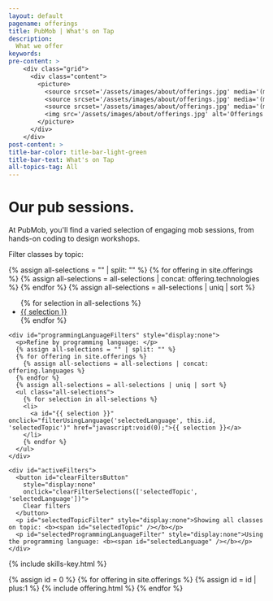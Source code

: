 ```yaml
---
layout: default
pagename: offerings
title: PubMob | What's on Tap
description:
  What we offer
keywords:
pre-content: >
    <div class="grid">
      <div class="content">
        <picture>
          <source srcset='/assets/images/about/offerings.jpg' media='(max-width: 1080px)'>
          <source srcset='/assets/images/about/offerings.jpg' media='(min-width: 960px)'>
          <source srcset='/assets/images/about/offerings.jpg' media='(min-width: 830px'>
          <img src='/assets/images/about/offerings.jpg' alt='Offerings'>
        </picture>
      </div>
    </div>
post-content: >
title-bar-color: title-bar-light-green
title-bar-text: What's on Tap
all-topics-tag: All
---
```

<h1 class="text-center">Our pub sessions.</h1>
<p>At PubMob, you'll find a varied selection of engaging mob sessions, from hands-on coding to design workshops.</p>

<script type="text/javascript">
  function setText(id, text) {
    var topicHeader = document.getElementById(id)
    if (topicHeader)
      topicHeader.innerHTML = text
    else
      console.log('id not found: ', id)
  }

  function element(id) {
    return document.getElementById(id)
  }

  function getText(id) {
    return document.getElementById(id).innerHTML
  }

  function renderIf(element, condition) {
    element.style.display = condition ? '' : 'none'
  }

  function renderPost(id, offeringLanguages, offeringTechnologies, topicFilterSelection, languageFilterSelection) {
    var element = document.getElementById(id);
    var shouldRender = (topicFilterSelection === '' && languageFilterSelection === '') ||
      (topicFilterSelection === '' && offeringLanguages.includes(languageFilterSelection)) ||
      (offeringTechnologies.includes(topicFilterSelection) && languageFilterSelection == '') ||
      (offeringTechnologies.includes(topicFilterSelection) && offeringLanguages.includes(languageFilterSelection));
    renderIf(element, shouldRender);
  }

  function renderPosts(topicFilterSelection, languageFilterSelection) {
    var id = 0;
    {% for offering in site.offerings %}
      renderPost(++id, 
        {{ offering.languages | jsonify }}, 
        {{ offering.technologies | jsonify }},
        topicFilterSelection, languageFilterSelection);
    {% endfor %}
  }

  function clearFilterSelections(elementIds) {
    for (let i = 0; i < elementIds.length; i++)
      setText(elementIds[i], '');
    renderPosts('', '');
    renderIf(element('programmingLanguageFilters'), false)
    renderIf(element('selectedProgrammingLanguageFilter'), false)
    renderIf(element('selectedTopicFilter'), false)
    renderIf(element('clearFiltersButton'), false)
  }

  function filterUsingTopic(displayElementId, filterSelection, existingLanguageElementId) {
    setText(displayElementId, filterSelection)
    renderIf(element('programmingLanguageFilters'), true)
    renderIf(element('selectedProgrammingLanguageFilter'), true)
    renderIf(element('selectedTopicFilter'), true)
    renderIf(element('clearFiltersButton'), true)
    var existingLanguageFilter = getText(existingLanguageElementId)
    renderPosts(filterSelection, existingLanguageFilter)
  }

  function filterUsingLanguage(displayElementId, filterSelection, existingTopicElementId) {
    setText(displayElementId, filterSelection)
    var existingTopicFilter = getText(existingTopicElementId)
    renderPosts(existingTopicFilter, filterSelection)
    renderIf(element('clearFiltersButton'), true)
  }
</script>

<!-- TODO rename technologies to topics in offerings MD files -->

<section class="class-legend">
  <article class="filters">
    <div>
      <p>Filter classes by topic: </p>
      {% assign all-selections = "" | split: "" %}
      {% for offering in site.offerings %}
        {% assign all-selections = all-selections | concat: offering.technologies %}
      {% endfor %}
      {% assign all-selections = all-selections | uniq | sort %}
      <ul class="all-selections">
        {% for selection in all-selections %}
        <li>
          <a id="{{ selection }}" onclick="filterUsingTopic('selectedTopic', this.id, 'selectedLanguage')" href="javascript:void(0);">{{ selection }}</a>
        </li>
        {% endfor %}
      </ul>
    </div>

    <div id="programmingLanguageFilters" style="display:none">
      <p>Refine by programming language: </p>
      {% assign all-selections = "" | split: "" %}
      {% for offering in site.offerings %}
        {% assign all-selections = all-selections | concat: offering.languages %}
      {% endfor %}
      {% assign all-selections = all-selections | uniq | sort %}
      <ul class="all-selections">
        {% for selection in all-selections %}
        <li>
          <a id="{{ selection }}" onclick="filterUsingLanguage('selectedLanguage', this.id, 'selectedTopic')" href="javascript:void(0);">{{ selection }}</a>
        </li>
        {% endfor %}
      </ul>
    </div>

    <div id="activeFilters">
      <button id="clearFiltersButton" 
        style="display:none"
        onclick="clearFilterSelections(['selectedTopic', 'selectedLanguage'])">
        Clear filters
      </button>
      <p id="selectedTopicFilter" style="display:none">Showing all classes on topic: <b><span id="selectedTopic" /></b></p>
      <p id="selectedProgrammingLanguageFilter" style="display:none">Using the programming language: <b><span id="selectedLanguage" /></b></p>
    </div>

  </article>
  {% include skills-key.html %}
</section>


{% assign id = 0 %}
{% for offering in site.offerings %}
  {% assign id = id | plus:1 %}
  {% include offering.html %}
{% endfor %}

